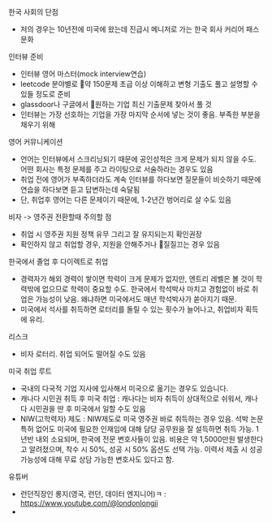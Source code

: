 한국 사회의 단점
- 저의 경우는 10년전에 미국에 왔는데 진급시 메니저로 가는 한국 회사 커리어 패스 문화

인터뷰 준비
- 인터뷰 영어 마스터(mock interview연습)
- leetcode 분야별로 약 150문제 초급 이상 이해하고 변형 기출도 풀고 설명할 수 있들 정도로 준비
- glassdoor나 구글에서 원하는 기업 최신 기출문제 찾아서 풀 것
- 인터뷰는 가장 선호하는 기업을 가장 마지막 순서에 넣는 것이 좋음. 부족한 부분을 채우기 위해

영어 커뮤니케이션
- 언어는 인터뷰에서 스크리닝되기 때문에 공인성적은 크게 문제가 되지 않을 수도. 어떤 회사는 특정 문제를 주고 라이팅으로 서술하라는 경우도 있음
- 취업 전에 영어가 부족하더라도 계속 인터뷰를 하다보면 질문들이 비슷하기 때문에 연습을 하다보면 듣고 답변하는데 숙달됨
- 단, 취업후 영어는 다른 문제이기 때문에, 1-2년간 벙어리로 살 수도 있음

비자 -> 영주권 전환할때 주의할 점
- 취업 시 영주권 지원 정책 유무 그리고 잘 유지되는지 확인권장
- 확인하지 않고 취업할 경우, 지원을 안해주거나 질질끄는 경우 있음

한국에서 졸업 후 다이렉트로 취업
- 경력자가 해외 경력이 쌓이면 학력이 크게 문제가 없지만, 엔트리 레벨은 볼 것이 학력밖에 없으므로 학력이 중요할 수도. 한국에서 학석박사 마치고 경험없이 바로 취업은 가능성이 낮음. 왜냐하면 미국에서도 매년 학석박사가 쏟아지기 때문.
- 미국에서 석사를 취득하면 로터리를 돌릴 수 있는 횟수가 늘어나고, 취업비자 획득에 유리.

리스크
- 비자 로터리. 취업 되어도 떨어질 수도 있음

미국 취업 루트
- 국내의 다국적 기업 지사에 입사해서 미국으로 옮기는 경우도 있습니다. 
- 캐나다 시민권 취득 후 미국 취업 : 캐나다는 비자 취득이 상대적으로 쉬워서, 캐나다 시민권을 딴 후 미국에서 일할 수도 있음
- NIW(고학력자) 제도 : NIW제도로 미국 영주권 바로 취득하는 경우 있음. 석박 논문 특허 없어도 미국에 필요한 인재임에 대해 담당 공무원을 잘 설득하면 취득 가능. 1년반 내외 소요되며, 한국에 전문 변호사들이 있음. 비용은 약 1,5000만원 발생한다고 알려졌으며, 착수 시 50%, 성공 시 50% 옵션도 선택 가능. 이력서 제출 시 성공 가능성에 대해 무료 상담 가능한 변호사도 있다고 함.

유튜버
- 런던직장인 롱지(영국, 런던, 데이터 엔지니어)ㅋ : https://www.youtube.com/@londonlongji
- 
